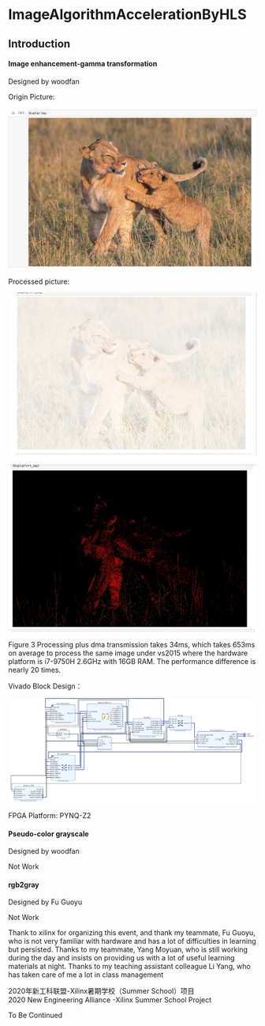 # ImageAlgorithmAccelerationByHLS

## Introduction

#### Image enhancement-gamma transformation

Designed by woodfan

Origin Picture:

![](.\image\1.png)

Processed picture:

![](.\image\2.png)

![](.\image\3.png)

Figure 3 Processing plus dma transmission takes 34ms, which takes 653ms on average to process the same image under vs2015 where the hardware platform is i7-9750H 2.6GHz with 16GB RAM. The performance difference is nearly 20 times.



Vivado Block Design：

![](.\image\4.png)



FPGA Platform: PYNQ-Z2



#### Pseudo-color grayscale

Designed by woodfan

Not Work



#### rgb2gray

Designed by Fu Guoyu

Not Work



Thank to xilinx for organizing this event, and thank my teammate, Fu Guoyu, who is not very familiar with hardware and has a lot of difficulties in learning but persisted. Thanks to my teammate, Yang Moyuan, who is still working during the day and insists on providing us with a lot of useful learning materials at night. Thanks to my teaching assistant colleague Li Yang, who has taken care of me a lot in class management



2020年新工科联盟-Xilinx暑期学校（Summer School）项目 \
2020 New Engineering Alliance -Xilinx Summer School Project

To Be Continued
